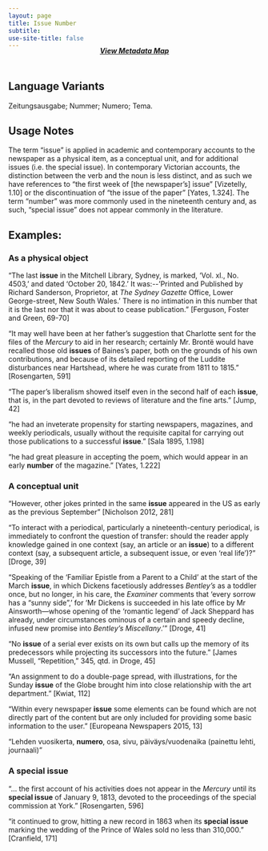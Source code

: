 ```yaml
---
layout: page
title: Issue Number
subtitle:  
use-site-title: false
---
```


<h4 style="text-align:center;font-style:italic;margin-top:-20px;margin-bottom:50px;"><a href="../../maps/issue-number">View Metadata Map</a></h4>

## Language Variants

Zeitungsausgabe; Nummer; Numero; Tema.

## Usage Notes

The term “issue” is applied in academic and contemporary accounts to the
newspaper as a physical item, as a conceptual unit, and for additional
issues (i.e. the special issue). In contemporary Victorian accounts, the
distinction between the verb and the noun is less distinct, and as such
we have references to “the first week of \[the newspaper’s\] issue”
\[Vizetelly, 1.10\] or the discontinuation of “the issue of the paper”
\[Yates, 1.324\]. The term “number” was more commonly used in the
nineteenth century and, as such, “special issue” does not appear
commonly in the literature.

## Examples:

### As a physical object

“The last **issue** in the Mitchell Library, Sydney, is marked,
    ‘Vol. xl., No. 4503,’ and dated ‘October 20, 1842.’ It
    was:--’Printed and Published by Richard Sanderson, Proprietor, at
    *The Sydney Gazette* Office, Lower George-street, New South Wales.’
    There is no intimation in this number that it is the last nor that
    it was about to cease publication.” \[Ferguson, Foster and Green,
    69-70\]

“It may well have been at her father’s suggestion that Charlotte
    sent for the files of the *Mercury* to aid in her research;
    certainly Mr. Brontë would have recalled those old **issues** of
    Baines’s paper, both on the grounds of his own contributions, and
    because of its detailed reporting of the Luddite disturbances near
    Hartshead, where he was curate from 1811 to 1815.” \[Rosengarten,
    591\]

“The paper’s liberalism showed itself even in the second half of
    each **issue**, that is, in the part devoted to reviews of
    literature and the fine arts.” \[Jump, 42\]

“he had an inveterate propensity for starting newspapers, magazines,
    and weekly periodicals, usually without the requisite capital for
    carrying out those publications to a successful **issue**.” \[Sala
    1895, 1.198\]

“he had great pleasure in accepting the poem, which would appear in
    an early **number** of the magazine.” \[Yates, 1.222\]

###  A conceptual unit

“However, other jokes printed in the same **issue** appeared in the
    US as early as the previous September” \[Nicholson 2012, 281\]

“To interact with a periodical, particularly a nineteenth-century
    periodical, is immediately to confront the question of transfer:
    should the reader apply knowledge gained in one context (say, an
    article or an **issue**) to a different context (say, a subsequent
    article, a subsequent issue, or even ‘real life’)?” \[Droge, 39\] 

“Speaking of the ‘Familiar Epistle from a Parent to a Child’ at the
    start of the March **issue**, in which Dickens facetiously addresses
    *Bentley’s* as a toddler once, but no longer, in his care, the
    *Examiner* comments that ‘every sorrow has a “sunny side”,’ for ‘Mr
    Dickens is succeeded in his late office by Mr Ainsworth—whose
    opening of the ‘romantic legend’ of Jack Sheppard has already, under
    circumstances ominous of a certain and speedy decline, infused new
    promise into *Bentley’s Miscellany*.’” \[Droge, 41\]

“No **issue** of a serial ever exists on its own but calls up the
    memory of its predecessors while projecting its successors into the
    future.” \[James Mussell, “Repetition,” 345, qtd. in Droge, 45\]

“An assignment to do a double-page spread, with illustrations, for
    the Sunday **issue** of the Globe brought him into close
    relationship with the art department.” \[Kwiat, 112\] 

“Within every newspaper **issue** some elements can be found which
    are not directly part of the content but are only included for
    providing some basic information to the user.” \[Europeana
    Newspapers 2015, 13\]

“Lehden vuosikerta, **numero**, osa, sivu, päiväys/vuodenaika
    (painettu lehti, journaali)”

### **A special issue** 

“… the first account of his activities does not appear in the
    *Mercury* until its **special issue** of January 9, 1813, devoted to
    the proceedings of the special commission at York.” \[Rosengarten,
    596\] 

“it continued to grow, hitting a new record in 1863 when its
    **special issue** marking the wedding of the Prince of Wales sold no
    less than 310,000.” \[Cranfield, 171\]
